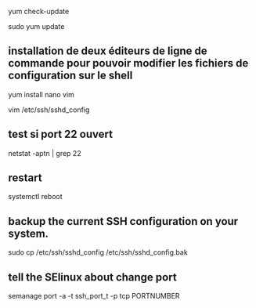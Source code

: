 yum check-update

sudo yum update

## installation de deux éditeurs de ligne de commande pour pouvoir modifier les fichiers de configuration sur le shell

yum install nano vim

vim /etc/ssh/sshd_config

## test si  port 22 ouvert 

netstat -aptn | grep 22

## restart 

systemctl reboot

## backup the current SSH configuration on your system.

sudo cp /etc/ssh/sshd_config /etc/ssh/sshd_config.bak

## tell the SElinux about change port

semanage port -a -t ssh_port_t -p tcp PORTNUMBER
